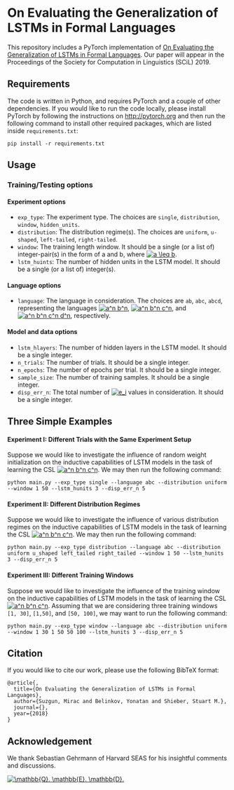 # On Evaluating the Generalization of LSTMs in Formal Languages
This repository includes a PyTorch implementation of [On Evaluating the Generalization of LSTMs in Formal Languages](). Our paper will appear in the Proceedings of the Society for Computation in Linguistics (SCiL) 2019.

## Requirements

The code is written in Python, and requires PyTorch and a couple of other dependencies. If you would like to run the code locally, please install PyTorch by following the instructions on http://pytorch.org and then run the following command to install other required packages, which are listed inside `requirements.txt`:
```
pip install -r requirements.txt
```

## Usage

### Training/Testing options
#### Experiment options
* `exp_type`: The experiment type. The choices are `single`, `distribution`, `window`, `hidden_units`. 
* `distribution`: The distribution regime(s). The choices are `uniform`, `u-shaped`, `left-tailed`, `right-tailed`.
* `window`: The training length window. It should be a single (or a list of) integer-pair(s) in the form of a and b, where <a href="https://www.codecogs.com/eqnedit.php?latex=a&space;\leq&space;b" target="_blank"><img src="https://latex.codecogs.com/gif.latex?a&space;\leq&space;b" title="a \leq b" /></a>.
* `lstm_huints`: The number of hidden units in the LSTM model. It should be a single (or a list of) integer(s).

#### Language options
* `language`: The language in consideration. The choices are `ab`, `abc`, `abcd`, representing the languages <a href="https://www.codecogs.com/eqnedit.php?latex=a^n&space;b^n" target="_blank"><img src="https://latex.codecogs.com/gif.latex?a^n&space;b^n" title="a^n b^n" /></a>, <a href="https://www.codecogs.com/eqnedit.php?latex=a^n&space;b^n&space;c^n" target="_blank"><img src="https://latex.codecogs.com/gif.latex?a^n&space;b^n&space;c^n" title="a^n b^n c^n" /></a>, and <a href="https://www.codecogs.com/eqnedit.php?latex=a^n&space;b^n&space;c^n&space;d^n" target="_blank"><img src="https://latex.codecogs.com/gif.latex?a^n&space;b^n&space;c^n&space;d^n" title="a^n b^n c^n d^n" /></a>, respectively.

#### Model and data options
* `lstm_hlayers`: The number of hidden layers in the LSTM model. It should be a single integer. 
* `n_trials`: The number of trials. It should be a single integer.
* `n_epochs`: The number of epochs per trial. It should be a single integer.
* `sample_size`: The number of training samples. It should be a single integer.
* `disp_err_n`: The total number of <a href="https://www.codecogs.com/eqnedit.php?latex=e_i" target="_blank"><img src="https://latex.codecogs.com/gif.latex?e_i" title="e_i" /></a> values in consideration. It should be a single integer.

## Three Simple Examples
#### Experiment I: Different Trials with the Same Experiment Setup
Suppose we would like to investigate the influence of random weight initialization on the inductive capabilities of LSTM models in the task of learning the CSL  <a href="https://www.codecogs.com/eqnedit.php?latex=a^n&space;b^n&space;c^n" target="_blank"><img src="https://latex.codecogs.com/gif.latex?a^n&space;b^n&space;c^n" title="a^n b^n c^n" /></a>. We may then run the following command:
```
python main.py --exp_type single --language abc --distribution uniform --window 1 50 --lstm_hunits 3 --disp_err_n 5
```

#### Experiment II: Different Distribution Regimes
Suppose we would like to investigate the influence of various distribution regimes on the inductive capabilities of LSTM models in the task of learning the CSL  <a href="https://www.codecogs.com/eqnedit.php?latex=a^n&space;b^n&space;c^n" target="_blank"><img src="https://latex.codecogs.com/gif.latex?a^n&space;b^n&space;c^n" title="a^n b^n c^n" /></a>. We may then run the following command:
```
python main.py --exp_type distribution --language abc --distribution uniform u_shaped left_tailed right_tailed --window 1 50 --lstm_hunits 3 --disp_err_n 5
```

#### Experiment III: Different Training Windows
Suppose we would like to investigate the influence of the training window on the inductive capabilities of LSTM models in the task of learning the CSL  <a href="https://www.codecogs.com/eqnedit.php?latex=a^n&space;b^n&space;c^n" target="_blank"><img src="https://latex.codecogs.com/gif.latex?a^n&space;b^n&space;c^n" title="a^n b^n c^n" /></a>. Assuming that we are considering three training windows `[1, 30]`, `[1,50]`, and `[50, 100]`, we may want to run the following command:
```
python main.py --exp_type window --language abc --distribution uniform --window 1 30 1 50 50 100 --lstm_hunits 3 --disp_err_n 5
```

## Citation
If you would like to cite our work, please use the following BibTeX format:
```
@article{,
  title={On Evaluating the Generalization of LSTMs in Formal Languages},
  author={Suzgun, Mirac and Belinkov, Yonatan and Shieber, Stuart M.},
  journal={},
  year={2018}
}
```

## Acknowledgement
We thank Sebastian Gehrmann of Harvard SEAS for his insightful comments and discussions.

<a href="https://www.codecogs.com/eqnedit.php?latex=\mathbb{Q}.&space;\mathbb{E}.&space;\mathbb{D}." target="_blank"><img src="https://latex.codecogs.com/gif.latex?\mathbb{Q}.&space;\mathbb{E}.&space;\mathbb{D}." title="\mathbb{Q}. \mathbb{E}. \mathbb{D}." /></a>

